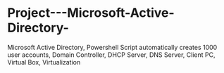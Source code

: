 # Project---Microsoft-Active-Directory-
Microsoft Active Directory, Powershell Script automatically creates 1000 user accounts, Domain Controller, DHCP Server, DNS Server, Client PC, Virtual Box, Virtualization
